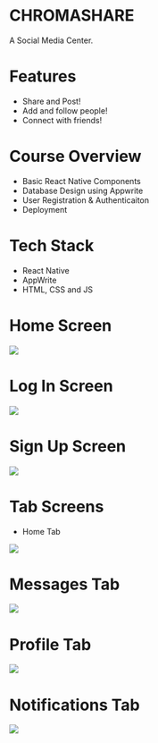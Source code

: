 # CHROMASHARE
A Social Media Center.

# Features
* Share and Post!
* Add and follow people!
* Connect with friends!

# Course Overview
* Basic React Native Components
* Database Design using Appwrite
* User Registration & Authenticaiton
* Deployment

# Tech Stack
* React Native
* AppWrite
* HTML, CSS and JS

# Home Screen
<img src="assets/images/ONBOARD.png">  

# Log In Screen
<img src="assets/images/LOGIN.png">  

# Sign Up Screen
<img src="assets/images/SIGNUP.png">  

# Tab Screens
* Home Tab
<img src="assets/images/HOME.png">  

# Messages Tab
<img src="assets/images/MSG.png"> 

# Profile Tab
<img src="assets/images/PROFILE.png}"> 

# Notifications Tab
<img src="assets/images/NOTIF.png"> 


